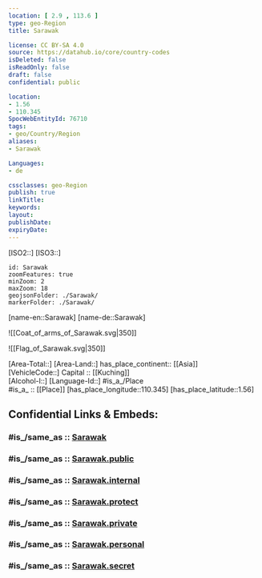 ```yaml
---
location: [ 2.9 , 113.6 ] 
type: geo-Region
title: Sarawak

license: CC BY-SA 4.0
source: https://datahub.io/core/country-codes
isDeleted: false
isReadOnly: false
draft: false
confidential: public

location:
- 1.56
- 110.345
SpocWebEntityId: 76710
tags:
- geo/Country/Region
aliases:
- Sarawak

Languages:
- de

cssclasses: geo-Region
publish: true
linkTitle: 
keywords: 
layout: 
publishDate: 
expiryDate: 
---
```


[ISO2::]
[ISO3::]
```leaflet
id: Sarawak
zoomFeatures: true 
minZoom: 2 
maxZoom: 18
geojsonFolder: ./Sarawak/
markerFolder: ./Sarawak/
```

[name-en::Sarawak]
[name-de::Sarawak]

![[Coat_of_arms_of_Sarawak.svg|350]]

![[Flag_of_Sarawak.svg|350]]

[Area-Total::]
[Area-Land::]
has_place_continent:: [[Asia]]  
[VehicleCode::]
Capital :: [[Kuching]]  
[Alcohol-l::]
[Language-Id::]
#is_a_/Place  
#is_a_ :: [[Place]] 
[has_place_longitude::110.345]
[has_place_latitude::1.56]


## Confidential Links & Embeds: 

### #is_/same_as :: [Sarawak](Sarawak.md) 

### #is_/same_as :: [Sarawak.public](/_public/Earth/Continent/Asia/Asia~South~East/Malay_Archipelago/Sarawak.public.md) 

### #is_/same_as :: [Sarawak.internal](/_internal/Earth/Continent/Asia/Asia~South~East/Malay_Archipelago/Sarawak.internal.md) 

### #is_/same_as :: [Sarawak.protect](/_protect/Earth/Continent/Asia/Asia~South~East/Malay_Archipelago/Sarawak.protect.md) 

### #is_/same_as :: [Sarawak.private](/_private/Earth/Continent/Asia/Asia~South~East/Malay_Archipelago/Sarawak.private.md) 

### #is_/same_as :: [Sarawak.personal](/_personal/Earth/Continent/Asia/Asia~South~East/Malay_Archipelago/Sarawak.personal.md) 

### #is_/same_as :: [Sarawak.secret](/_secret/Earth/Continent/Asia/Asia~South~East/Malay_Archipelago/Sarawak.secret.md)


